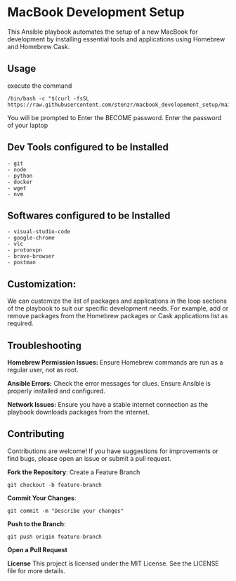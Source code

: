 # MacBook Development Setup

This Ansible playbook automates the setup of a new MacBook for development by installing essential tools and applications using Homebrew and Homebrew Cask.

## Usage
execute the command

    /bin/bash -c "$(curl -fsSL https://raw.githubusercontent.com/stenzr/macbook_developement_setup/main/setup_steps.sh)"

You will be prompted to Enter the BECOME password. 
Enter the password of your laptop

## Dev Tools configured to be Installed
    - git
    - node
    - python
    - docker
    - wget
    - nvm

## Softwares configured to be Installed
    - visual-studio-code
    - google-chrome
    - vlc
    - protonvpn
    - brave-browser
    - postman

## Customization:
We can customize the list of packages and applications in the loop sections of the playbook to suit our specific development needs. For example, add or remove packages from the Homebrew packages or Cask applications list as required.

## Troubleshooting
**Homebrew Permission Issues:** Ensure Homebrew commands are run as a regular user, not as root.

**Ansible Errors:** Check the error messages for clues. Ensure Ansible is properly installed and configured.

**Network Issues:** Ensure you have a stable internet connection as the playbook downloads packages from the internet.


## Contributing
Contributions are welcome! If you have suggestions for improvements or find bugs, please open an issue or submit a pull request.

**Fork the Repository**:
Create a Feature Branch

    git checkout -b feature-branch

**Commit Your Changes**:

    git commit -m "Describe your changes"


**Push to the Branch**:

    git push origin feature-branch


**Open a Pull Request**


**License**
This project is licensed under the MIT License. See the LICENSE file for more details.
